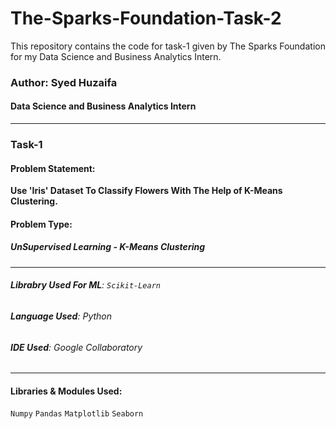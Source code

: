 # The-Sparks-Foundation-Task-2
This repository contains the code for task-1 given by The Sparks Foundation for my Data Science and Business Analytics Intern.
### Author: Syed Huzaifa
#### Data Science and Business Analytics Intern
---
### Task-1
#### Problem Statement:
**Use 'Iris' Dataset To Classify Flowers With The Help of K-Means Clustering.**
#### Problem Type:
##### **UnSupervised Learning - K-Means Clustering**
---
###### **Librabry Used For ML**: ``` Scikit-Learn ```
###### **Language Used**: *Python*
###### **IDE Used**: *Google Collaboratory*
---
#### Libraries & Modules Used:
``` Numpy ```
``` Pandas ```
``` Matplotlib ```
``` Seaborn ```
